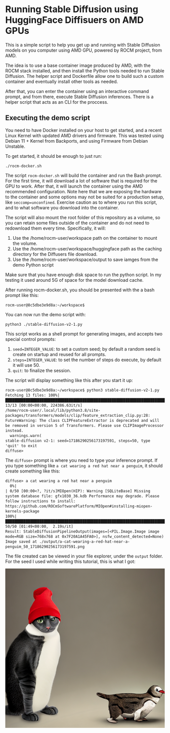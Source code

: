# Running Stable Diffusion using HuggingFace Diffisuers on AMD GPUs

This is a simple script to help you get up and running with Stable Diffusion
models on you computer using AMD GPU, powered by ROCM project, from AMD.

The idea is to use a base container image produced by AMD, with the ROCM stack
installed, and then install the Python tools needed to run Stable Diffusion. The
helper script and Dockerfile allow one to build such a custom container and
eventually install other tools as needed.

After that, you can enter the container using an interactive command prompt, and
from there, execute Stable Diffusion inferences. There is a helper script that
acts as an CLI for the proccess.

## Executing the demo script

You need to have Docker installed on your host to get started, and a recent
Linux Kernel with updated AMD drivers and firmware. This was tested using Debian
11 + Kernel from Backports, and using Firmware from Debian Unstable.

To get started, it should be enough to just run:

    ./rocm-docker.sh

The script `rocm-docker.sh` will build the container and run the Bash prompt.
For the first time, it will download a lot of software that is required for the
GPU to work. After that, it will launch the container using the AMD recommended
configuration. Note here that we are exposing the hardware to the container and
some options may not be suited for a production setup, like
`seccomp=unconfined`. Exercise caution as to where you run this script, and to
what software you download into the container.

The script will also mount the root folder of this repository as a volume, so you
can retain some files outside of the container and do not need to redownload them
every time. Specifically, it will:

1. Use the /home/rocm-user/workspace path on the container to mount the volume.
2. Use the /home/rocm-user/workspace/huggingface path as the caching directory
   for the Diffusers file download.
3. Use the /home/rocm-user/workspace/output to save iamges from the demo Python
   script 

Make sure that you have enough disk space to run the python script. In my
testing it used around 5G of space for the model download cache.

After running rocm-docker.sh, you should be presented with the a bash prompt
like this:

    rocm-user@8c5dbe3e9d8a:~/workspace$

You can now run the demo script with:

    python3 ./stable-diffusion-v2-1.py

This script works as a shell prompt for generating images, and accepts
two special control prompts:

1. `seed=INTEGER_VALUE`: to set a custom seed; by default a random seed is
   create on startup and reused for all prompts.
2. `steps=INTEGER_VALUE`: to set the number of steps do execute, by default
   it will use 50.
3. `quit`: to finalize the session.

The script will display something like this after you start it up:

```
rocm-user@8c5dbe3e9d8a:~/workspace$ python3 stable-diffusion-v2-1.py 
Fetching 13 files: 100%|███████████████████████████████████████████████████████████████████████| 13/13 [00:00<00:00, 224386.63it/s]
/home/rocm-user/.local/lib/python3.8/site-packages/transformers/models/clip/feature_extraction_clip.py:28: FutureWarning: The class CLIPFeatureExtractor is deprecated and will be removed in version 5 of Transformers. Please use CLIPImageProcessor instead.
  warnings.warn(
stable-diffusion v2-1: seed=17186290256173197591, steps=50, type 'quit' to exit
diffuse>
```

The `diffuse>`  prompt is where you need to type your inference prompt. If you type
something like `a cat wearing a red hat near a penguim`, it should create something
like this:

```
diffuse> a cat wearing a red hat near a penguim
  0%|                                                                                                       | 0/50 [00:00<?, ?it/s]MIOpen(HIP): Warning [SQLiteBase] Missing system database file: gfx1030_36.kdb Performance may degrade. Please follow instructions to install: https://github.com/ROCmSoftwarePlatform/MIOpen#installing-miopen-kernels-package
100%|██████████████████████████████████████████████████████████████████████████████████████████████| 50/50 [01:49<00:00,  2.19s/it]
Result: StableDiffusionPipelineOutput(images=[<PIL.Image.Image image mode=RGB size=768x768 at 0x7F20A1A45FA0>], nsfw_content_detected=None)
Image saved at ./output/a-cat-wearing-a-red-hat-near-a-penguim_50_17186290256173197591.png
```

The file created can be viewed in your file explorer, under the `output` folder. For the
seed I used while writing this tutorial, this is what I got:

![Cat Image](./output/a-cat-wearing-a-red-hat-near-a-penguim_50_17186290256173197591.png)